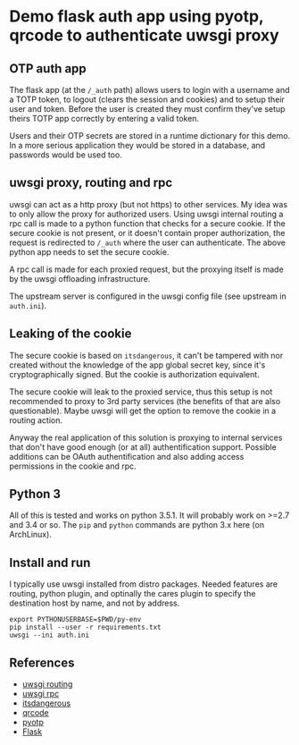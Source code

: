# Demo flask auth app using pyotp, qrcode to authenticate uwsgi proxy

## OTP auth app

The flask app (at the `/_auth` path) allows users to login with a username and a TOTP token,
to logout (clears the session and cookies) and to setup their user and token. Before the user is created
they must confirm they've setup theirs TOTP app correctly by entering a valid token.

Users and their OTP secrets are stored in a runtime dictionary for this demo. In a more serious
application they would be stored in a database, and passwords would be used too.

## uwsgi proxy, routing and rpc

uwsgi can act as a http proxy (but not https) to other services. My idea was to only allow the proxy for
authorized users. Using uwsgi internal routing a rpc call is made to a python function that checks for a
secure cookie. If the secure cookie is not present, or it doesn't contain proper authorization, the request
is redirected to `/_auth` where the user can authenticate. The above python app needs to set the secure cookie.

A rpc call is made for each proxied request, but the proxying itself is made by the uwsgi offloading infrastructure.

The upstream server is configured in the uwsgi config file (see upstream in `auth.ini`).

## Leaking of the cookie

The secure cookie is based on `itsdangerous`, it can't be tampered with nor created without the knowledge of the
app global secret key, since it's cryptographically signed. But the cookie is authorization equivalent.

The secure cookie will leak to the proxied service, thus this setup is not recommended to proxy to 3rd party services
(the benefits of that are also questionable). Maybe uwsgi will get the option to remove the cookie in a routing action.

Anyway the real application of this solution is proxying to internal services that don't have good enough (or at all)
authentification support. Possible additions can be OAuth authentification and also adding access permissions in the
cookie and rpc.

## Python 3

All of this is tested and works on python 3.5.1. It will probably work on >=2.7 and 3.4 or so. The `pip` and
`python` commands are python 3.x here (on ArchLinux).

## Install and run

I typically use uwsgi installed from distro packages. Needed features are routing, python plugin,
and optinally the cares plugin to specify the destination host by name, and not by address.

```
export PYTHONUSERBASE=$PWD/py-env
pip install --user -r requirements.txt
uwsgi --ini auth.ini
```

## References

* [uwsgi routing](http://uwsgi-docs.readthedocs.org/en/latest/InternalRouting.html)
* [uwsgi rpc](http://uwsgi-docs.readthedocs.org/en/latest/RPC.html)
* [itsdangerous](http://pythonhosted.org/itsdangerous/)
* [qrcode](https://pypi.python.org/pypi/qrcode)
* [pyotp](https://pyotp.readthedocs.org)
* [Flask](http://flask.pocoo.org/)
